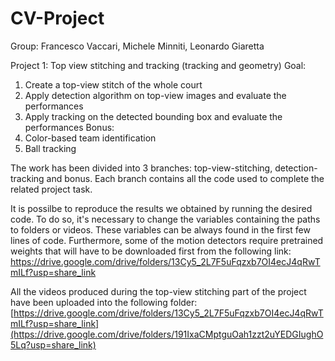 # CV-Project
Group: Francesco Vaccari, Michele Minniti, Leonardo Giaretta

Project 1: Top view stitching and tracking (tracking and geometry)
Goal:
 1) Create a top-view stitch of the whole court
 2) Apply detection algorithm on top-view images and evaluate the performances
 3) Apply tracking on the detected bounding box and evaluate the performances
Bonus:
 1) Color-based team identification
 2) Ball tracking


The work has been divided into 3 branches: top-view-stitching, detection-tracking and bonus. Each branch contains all the code used to complete the related project task.

It is possilbe to reproduce the results we obtained by running the desired code. To do so, it's necessary to change the variables containing the paths to folders or videos. These variables can be always found in the first few lines of code. Furthermore, some of the motion detectors require pretrained weights that will have to be downloaded first from the following link: https://drive.google.com/drive/folders/13Cy5_2L7F5uFqzxb7OI4ecJ4qRwTmILf?usp=share_link

All the videos produced during the top-view stitching part of the project have been uploaded into the following folder: [https://drive.google.com/drive/folders/13Cy5_2L7F5uFqzxb7OI4ecJ4qRwTmILf?usp=share_link](https://drive.google.com/drive/folders/191IxaCMptguOah1zzt2uYEDGIughO5Lq?usp=share_link)
